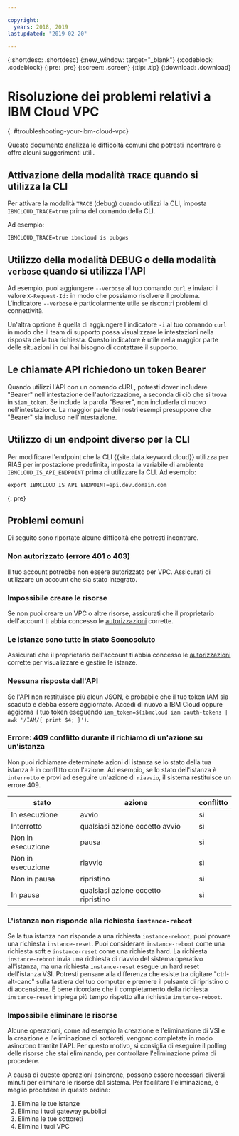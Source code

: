 ```yaml
---

copyright:
  years: 2018, 2019
lastupdated: "2019-02-20"

---
```


{:shortdesc: .shortdesc}
{:new_window: target="_blank"}
{:codeblock: .codeblock}
{:pre: .pre}
{:screen: .screen}
{:tip: .tip}
{:download: .download}

# Risoluzione dei problemi relativi a IBM Cloud VPC
{: #troubleshooting-your-ibm-cloud-vpc}

Questo documento analizza le difficoltà comuni che potresti incontrare e offre alcuni suggerimenti utili.

## Attivazione della modalità `TRACE` quando si utilizza la CLI

Per attivare la modalità `TRACE` (debug) quando utilizzi la CLI, imposta `IBMCLOUD_TRACE=true` prima del comando della CLI.

Ad esempio:

 ```
IBMCLOUD_TRACE=true ibmcloud is pubgws
```

## Utilizzo della modalità DEBUG o della modalità `verbose` quando si utilizza l'API

Ad esempio, puoi aggiungere `--verbose` al tuo comando `curl` e inviarci il valore `X-Request-Id:` in modo che possiamo risolvere il problema. L'indicatore `--verbose` è particolarmente utile se riscontri problemi di connettività.

Un'altra opzione è quella di aggiungere l'indicatore `-i` al tuo comando `curl` in modo che il team di supporto possa visualizzare le intestazioni nella risposta della tua richiesta. Questo indicatore è utile nella maggior parte delle situazioni in cui hai bisogno di contattare il supporto.

## Le chiamate API richiedono un token Bearer

Quando utilizzi l'API con un comando cURL, potresti dover includere "Bearer" nell'intestazione dell'autorizzazione, a seconda di ciò che si trova in `$iam_token`. Se include la parola "Bearer", non includerla di nuovo nell'intestazione. La maggior parte dei nostri esempi presuppone che "Bearer" sia incluso nell'intestazione.

## Utilizzo di un endpoint diverso per la CLI

Per modificare l'endpoint che la CLI {{site.data.keyword.cloud}} utilizza per RIAS per impostazione predefinita, imposta la variabile di ambiente `IBMCLOUD_IS_API_ENDPOINT` prima di utilizzare la CLI. Ad esempio:

```
export IBMCLOUD_IS_API_ENDPOINT=api.dev.domain.com
```
{: pre}


## Problemi comuni

Di seguito sono riportate alcune difficoltà che potresti incontrare.

### Non autorizzato (errore 401 o 403)

Il tuo account potrebbe non essere autorizzato per VPC. Assicurati di utilizzare un account che sia stato integrato.

### Impossibile creare le risorse

Se non puoi creare un VPC o altre risorse, assicurati che il proprietario dell'account ti abbia concesso le [autorizzazioni](/docs/infrastructure/vpc?topic=vpc-managing-user-permissions-for-vpc-resources) corrette.

### Le istanze sono tutte in stato Sconosciuto

Assicurati che il proprietario dell'account ti abbia concesso le [autorizzazioni](/docs/infrastructure/vpc?topic=vpc-managing-user-permissions-for-vpc-resources) corrette per visualizzare e gestire le istanze.

### Nessuna risposta dall'API

Se l'API non restituisce più alcun JSON, è probabile che il tuo token IAM sia scaduto e debba essere aggiornato. Accedi di nuovo a IBM Cloud oppure aggiorna il tuo token eseguendo `iam_token=$(ibmcloud iam oauth-tokens | awk '/IAM/{ print $4; }')`.

### Errore: 409 conflitto durante il richiamo di un'azione su un'istanza

Non puoi richiamare determinate azioni di istanza se lo stato della tua istanza è in conflitto con l'azione. Ad esempio, se lo stato dell'istanza è `interrotto` e provi ad eseguire un'azione di `riavvio`, il sistema restituisce un errore 409.

| stato      | azione     | conflitto |
| ----------- | ---------- | -------- |
| In esecuzione     | avvio      | sì      |
| Interrotto     | qualsiasi azione eccetto avvio  | sì      |
| Non in esecuzione | pausa      | sì      |
| Non in esecuzione | riavvio     | sì      |
| Non in pausa  | ripristino     | sì      |
| In pausa      | qualsiasi azione eccetto ripristino | sì      |


### L'istanza non risponde alla richiesta `instance-reboot`

Se la tua istanza non risponde a una richiesta `instance-reboot`, puoi provare una richiesta `instance-reset`. Puoi considerare `instance-reboot` come una richiesta soft e `instance-reset` come una richiesta hard. La richiesta `instance-reboot` invia una richiesta di riavvio del sistema operativo all'istanza, ma una richiesta `instance-reset` esegue un hard reset dell'istanza VSI. Potresti pensare alla differenza che esiste tra digitare "ctrl-alt-canc" sulla tastiera del tuo computer e premere il pulsante di ripristino o di accensione. È bene ricordare che il completamento della richiesta `instance-reset` impiega più tempo rispetto alla richiesta `instance-reboot`.

### Impossibile eliminare le risorse

Alcune operazioni, come ad esempio la creazione e l'eliminazione di VSI e la creazione e l'eliminazione di sottoreti, vengono completate in modo asincrono tramite l'API. Per questo motivo, si consiglia di eseguire il polling delle risorse che stai eliminando, per controllare l'eliminazione prima di procedere.

A causa di queste operazioni asincrone, possono essere necessari diversi minuti per eliminare le risorse dal sistema. Per facilitare l'eliminazione, è meglio procedere in questo ordine:

1. Elimina le tue istanze
2. Elimina i tuoi gateway pubblici
3. Elimina le tue sottoreti
4. Elimina i tuoi VPC
